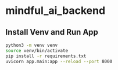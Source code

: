 # mindful_ai_backend
## Install Venv and Run App 

```bash
python3 -m venv venv
source venv/bin/activate
pip install -r requirements.txt
uvicorn app.main:app --reload --port 8000
```
